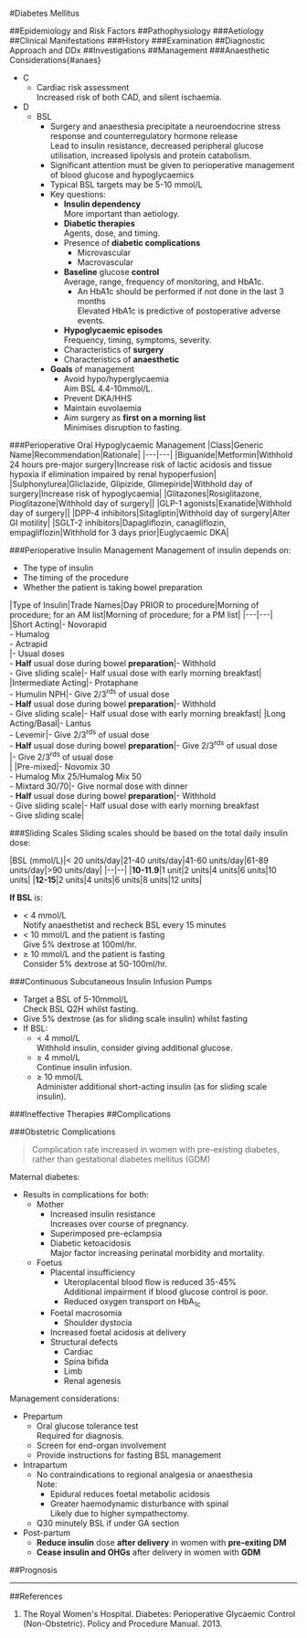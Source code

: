 #Diabetes Mellitus

##Epidemiology and Risk Factors
##Pathophysiology
###Aetiology
##Clinical Manifestations
###History
###Examination
##Diagnostic Approach and DDx
##Investigations
##Management
###Anaesthetic Considerations{#anaes}
* C
	* Cardiac risk assessment  
	Increased risk of both CAD, and silent ischaemia.
* D
	* BSL  
		* Surgery and anaesthesia precipitate a neuroendocrine stress response and counterregulatory hormone release  
		Lead to insulin resistance, decreased peripheral glucose utilisation, increased lipolysis and protein catabolism.
		* Significant attention must be given to perioperative management of blood glucose and hypoglycaemics
		* Typical BSL targets may be 5-10 mmol/L
		* Key questions:
			* **Insulin dependency**  
			More important than aetiology.
			* **Diabetic therapies**  
			Agents, dose, and timing.
			* Presence of **diabetic complications**
				* Microvascular
				* Macrovascular
			* **Baseline** glucose **control**  
			Average, range, frequency of monitoring, and HbA1c.
				* An HbA1c should be performed if not done in the last 3 months  
				Elevated HbA1c is predictive of postoperative adverse events.
			* **Hypoglycaemic episodes**  
			Frequency, timing, symptoms, severity.
			* Characteristics of **surgery**
			* Characteristics of **anaesthetic**
		* **Goals** of management
			* Avoid hypo/hyperglycaemia  
			Aim BSL 4.4-10mmol/L.
			* Prevent DKA/HHS
			* Maintain euvolaemia
			* Aim surgery as **first on a morning list**  
			Minimises disruption to fasting.

###Perioperative Oral Hypoglycaemic Management
|Class|Generic Name|Recommendation|Rationale|
|---|---|
|Biguanide|Metformin|Withhold 24 hours pre-major surgery|Increase risk of lactic acidosis and tissue hypoxia if elimination impaired by renal hypoperfusion|
|Sulphonylurea|Gliclazide, Glipizide, Glimepiride|Withhold day of surgery|Increase risk of hypoglycaemia|
|Glitazones|Rosiglitazone, Pioglitazone|Withhold day of surgery||
|GLP-1 agonists|Exanatide|Withhold day of surgery||
|DPP-4 inhibitors|Sitagliptin|Withhold day of surgery|Alter GI motility|
|SGLT-2 inhibitors|Dapagliflozin, canagliflozin, empagliflozin|Withhold for 3 days prior|Euglycaemic DKA|

###Perioperative Insulin Management
Management of insulin depends on:
* The type of insulin
* The timing of the procedure
* Whether the patient is taking bowel preparation

|Type of Insulin|Trade Names|Day PRIOR to procedure|Morning of procedure; for an AM list|Morning of procedure; for a PM list|
|---|---|
|Short Acting|- Novorapid <br>- Humalog <br>- Actrapid<br>|- Usual doses<br>- **Half** usual dose during bowel **preparation**|- Withhold<br>- Give sliding scale|- Half usual dose with early morning breakfast|
|Intermediate Acting|- Protaphane <br>- Humulin NPH|- Give 2/3<sup>rds</sup> of usual dose<br>- **Half** usual dose during bowel **preparation**|- Withhold<br>- Give sliding scale|- Half usual dose with early morning breakfast|
|Long Acting/Basal|- Lantus<br>- Levemir|- Give 2/3<sup>rds</sup> of usual dose<br>- **Half** usual dose during bowel **preparation**|-  Give 2/3<sup>rds</sup> of usual dose<br>|- Give 2/3<sup>rds</sup> of usual dose<br>|
|Pre-mixed|- Novomix 30<br>- Humalog Mix 25/Humalog Mix 50<br>- Mixtard 30/70|- Give normal dose with dinner<br>- **Half** usual dose during bowel **preparation**|- Withhold<br>- Give sliding scale|- Half usual dose with early morning breakfast<br>- Give sliding scale|

###Sliding Scales
Sliding scales should be based on the total daily insulin dose:

|BSL (mmol/L)|< 20 units/day|21-40 units/day|41-60 units/day|61-89 units/day|>90 units/day|
|--|--|
|**10-11.9**|1 unit|2 units|4 units|6 units|10 units|
|**12-15**|2 units|4 units|6 units|8 units|12 units|

**If BSL** is:
* < 4 mmol/L  
Notify anaesthetist and recheck BSL every 15 minutes
* < 10 mmol/L and the patient is fasting  
Give 5% dextrose at 100ml/hr.
* ≥ 10 mmol/L and the patient is fasting  
Consider 5% dextrose at 50-100ml/hr.


###Continuous Subcutaneous Insulin Infusion Pumps
* Target a BSL of 5-10mmol/L  
Check BSL Q2H whilst fasting.
* Give 5% dextrose (as for sliding scale insulin) whilst fasting
* If BSL:
	* < 4 mmol/L  
	Withhold insulin, consider giving additional glucose.
	* ≥ 4 mmol/L  
	Continue insulin infusion.
	* ≥ 10 mmol/L  
	Administer additional short-acting insulin (as for sliding scale insulin).


###Ineffective Therapies
##Complications


###Obstetric Complications
>Complication rate increased in women with pre-existing diabetes, rather than gestational diabetes mellitus (GDM)

Maternal diabetes:
* Results in complications for both:
	* Mother
		* Increased insulin resistance  
		Increases over course of pregnancy.
		* Superimposed pre-eclampsia
		* Diabetic ketoacidosis  
		Major factor increasing perinatal morbidity and mortality.
	* Foetus
		* Placental insufficiency  
			* Uteroplacental blood flow is reduced 35-45%  
			Additional impairment if blood glucose control is poor.
			* Reduced oxygen transport on HbA<sub>1c</sub>
		* Foetal macrosomia
			* Shoulder dystocia
		* Increased foetal acidosis at delivery
		* Structural defects
			* Cardiac
			* Spina bifida
			* Limb
			* Renal agenesis


Management considerations:
* Prepartum
	* Oral glucose tolerance test  
	Required for diagnosis.
	* Screen for end-organ involvement
	* Provide instructions for fasting BSL management
* Intrapartum
	* No contraindications to regional analgesia or anaesthesia  
	Note:
		* Epidural reduces foetal metabolic acidosis
		* Greater haemodynamic disturbance with spinal  
	Likely due to higher sympathectomy.
	* Q30 minutely BSL if under GA section
* Post-partum
	* **Reduce insulin** dose **after delivery** in women with **pre-exiting DM**
	* **Cease insulin and OHGs** after delivery in women with **GDM**

	
##Prognosis

---
##References
1. The Royal Women's Hospital. Diabetes: Perioperative Glycaemic Control (Non-Obstetric). Policy and Procedure Manual. 2013.